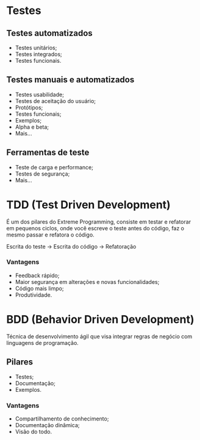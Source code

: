 # Testes

## Testes automatizados

* Testes unitários;
* Testes integrados;
* Testes funcionais.

## Testes manuais e automatizados

* Testes usabilidade;
* Testes de aceitação do usuário;
* Protótipos;
* Testes funcionais;
* Exemplos;
* Alpha e beta;
* Mais...

## Ferramentas de teste

* Teste de carga e performance;
* Testes de segurança;
* Mais...

# TDD (Test Driven Development)

É um dos pilares do Extreme Programming, consiste em testar e refatorar em pequenos ciclos, 
onde você escreve o teste antes do código, faz o mesmo passar e refatora o código.

Escrita do teste -> Escrita do código -> Refatoração

### Vantagens

* Feedback rápido;
* Maior segurança em alterações e novas funcionalidades;
* Código mais limpo;
* Produtividade.

# BDD (Behavior Driven Development)

Técnica de desenvolvimento ágil que visa integrar regras de negócio com linguagens de programação.

## Pilares
* Testes;
* Documentação;
* Exemplos.

### Vantagens

* Compartilhamento de conhecimento;
* Documentação dinâmica;
* Visão do todo.